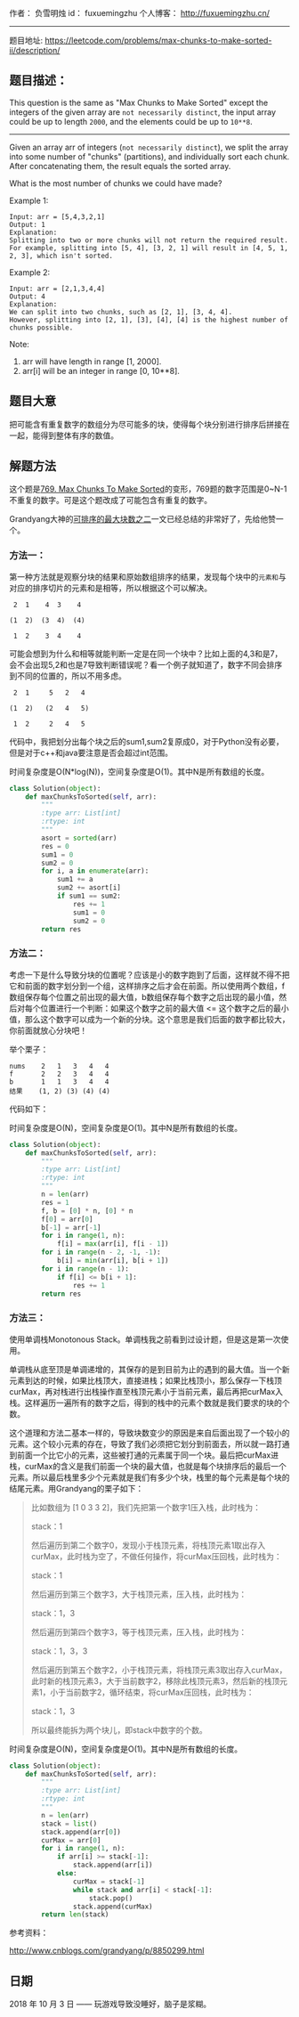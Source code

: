 作者： 		负雪明烛 
id：				fuxuemingzhu
个人博客：	http://fuxuemingzhu.cn/

---

题目地址: https://leetcode.com/problems/max-chunks-to-make-sorted-ii/description/

## 题目描述：

This question is the same as "Max Chunks to Make Sorted" except the integers of the given array are ``not necessarily distinct``, the input array could be up to length ``2000``, and the elements could be up to ``10**8``.

-------

Given an array arr of integers (``not necessarily distinct``), we split the array into some number of "chunks" (partitions), and individually sort each chunk.  After concatenating them, the result equals the sorted array.

What is the most number of chunks we could have made?

Example 1:

    Input: arr = [5,4,3,2,1]
    Output: 1
    Explanation:
    Splitting into two or more chunks will not return the required result.
    For example, splitting into [5, 4], [3, 2, 1] will result in [4, 5, 1, 2, 3], which isn't sorted.

Example 2:

    Input: arr = [2,1,3,4,4]
    Output: 4
    Explanation:
    We can split into two chunks, such as [2, 1], [3, 4, 4].
    However, splitting into [2, 1], [3], [4], [4] is the highest number of chunks possible.

Note:

1. arr will have length in range [1, 2000].
1. arr[i] will be an integer in range [0, 10**8].


## 题目大意

把可能含有重复数字的数组分为尽可能多的块，使得每个块分别进行排序后拼接在一起，能得到整体有序的数值。

## 解题方法

这个题是[769. Max Chunks To Make Sorted][1]的变形，769题的数字范围是0~N-1不重复的数字。可是这个题改成了可能包含有重复的数字。

Grandyang大神的[可排序的最大块数之二][2]一文已经总结的非常好了，先给他赞一个。

### 方法一：

第一种方法就是观察分块的结果和原始数组排序的结果，发现每个块中的``元素和``与对应的排序切片的元素和是相等，所以根据这个可以解决。

     2  1    4  3    4
    
    (1  2)  (3  4)  (4)
    
     1  2    3  4    4

可能会想到为什么和相等就能判断一定是在同一个块中？比如上面的4,3和是7，会不会出现5,2和也是7导致判断错误呢？看一个例子就知道了，数字不同会排序到不同的位置的，所以不用多虑。

     2  1     5   2   4
    
    (1  2)   (2   4   5)
    
     1  2     2   4   5

代码中，我把划分出每个块之后的sum1,sum2复原成0，对于Python没有必要，但是对于c++和java要注意是否会超过int范围。

时间复杂度是O(N*log(N))，空间复杂度是O(1)。其中N是所有数组的长度。

```python
class Solution(object):
    def maxChunksToSorted(self, arr):
        """
        :type arr: List[int]
        :rtype: int
        """
        asort = sorted(arr)
        res = 0
        sum1 = 0
        sum2 = 0
        for i, a in enumerate(arr):
            sum1 += a
            sum2 += asort[i]
            if sum1 == sum2:
                res += 1
                sum1 = 0
                sum2 = 0
        return res
```

### 方法二：

考虑一下是什么导致分块的位置呢？应该是小的数字跑到了后面，这样就不得不把它和前面的数字划分到一个组，这样排序之后才会在前面。所以使用两个数组，f数组保存每个位置之前出现的最大值，b数组保存每个数字之后出现的最小值，然后对每个位置进行一个判断：如果这个数字之前的最大值 <= 这个数字之后的最小值，那么这个数字可以成为一个新的分块。这个意思是我们后面的数字都比较大，你前面就放心分块吧！

举个栗子：

    nums    2   1   3   4   4
    f       2   2   3   4   4
    b       1   1   3   4   4
    结果    (1, 2) (3) (4) (4)

代码如下：

时间复杂度是O(N)，空间复杂度是O(1)。其中N是所有数组的长度。

```Python
class Solution(object):
    def maxChunksToSorted(self, arr):
        """
        :type arr: List[int]
        :rtype: int
        """
        n = len(arr)
        res = 1
        f, b = [0] * n, [0] * n
        f[0] = arr[0]
        b[-1] = arr[-1]
        for i in range(1, n):
            f[i] = max(arr[i], f[i - 1])
        for i in range(n - 2, -1, -1):
            b[i] = min(arr[i], b[i + 1])
        for i in range(n - 1):
            if f[i] <= b[i + 1]:
                res += 1
        return res
```

### 方法三：

使用单调栈Monotonous Stack。单调栈我之前看到过设计题，但是这是第一次使用。

单调栈从底至顶是单调递增的，其保存的是到目前为止的遇到的最大值。当一个新元素到达的时候，如果比栈顶大，直接进栈；如果比栈顶小，那么保存一下栈顶curMax，再对栈进行出栈操作直至栈顶元素小于当前元素，最后再把curMax入栈。这样遍历一遍所有的数字之后，得到的栈中的元素个数就是我们要求的块的个数。

这个道理和方法二基本一样的，导致块数变少的原因是来自后面出现了一个较小的元素。这个较小元素的存在，导致了我们必须把它划分到前面去，所以就一路打通到前面一个比它小的元素，这些被打通的元素属于同一个块。最后把curMax进栈，curMax的含义是我们前面一个块的最大值，也就是每个块排序后的最后一个元素。所以最后栈里多少个元素就是我们有多少个块，栈里的每个元素是每个块的结尾元素。用Grandyang的栗子如下：

> 比如数组为 [1 0 3 3 2]，我们先把第一个数字1压入栈，此时栈为：
> 
> stack：1
> 
> 然后遍历到第二个数字0，发现小于栈顶元素，将栈顶元素1取出存入curMax，此时栈为空了，不做任何操作，将curMax压回栈，此时栈为：
> 
> stack：1
> 
> 然后遍历到第三个数字3，大于栈顶元素，压入栈，此时栈为：
> 
> stack：1，3
> 
> 然后遍历到第四个数字3，等于栈顶元素，压入栈，此时栈为：
> 
> stack：1，3，3
> 
> 然后遍历到第五个数字2，小于栈顶元素，将栈顶元素3取出存入curMax，此时新的栈顶元素3，大于当前数字2，移除此栈顶元素3，然后新的栈顶元素1，小于当前数字2，循环结束，将curMax压回栈，此时栈为：
> 
> stack：1，3
> 
> 所以最终能拆为两个块儿，即stack中数字的个数。

时间复杂度是O(N)，空间复杂度是O(1)。其中N是所有数组的长度。


```python
class Solution(object):
    def maxChunksToSorted(self, arr):
        """
        :type arr: List[int]
        :rtype: int
        """
        n = len(arr)
        stack = list()
        stack.append(arr[0])
        curMax = arr[0]
        for i in range(1, n):
            if arr[i] >= stack[-1]:
                stack.append(arr[i])
            else:
                curMax = stack[-1]
                while stack and arr[i] < stack[-1]:
                    stack.pop()
                stack.append(curMax)
        return len(stack)
```

参考资料：

http://www.cnblogs.com/grandyang/p/8850299.html

## 日期

2018 年 10 月 3 日 —— 玩游戏导致没睡好，脑子是浆糊。


  [1]: https://blog.csdn.net/fuxuemingzhu/article/details/80482014
  [2]: http://www.cnblogs.com/grandyang/p/8850299.html
  [3]: https://blog.csdn.net/fuxuemingzhu/article/details/82931106
